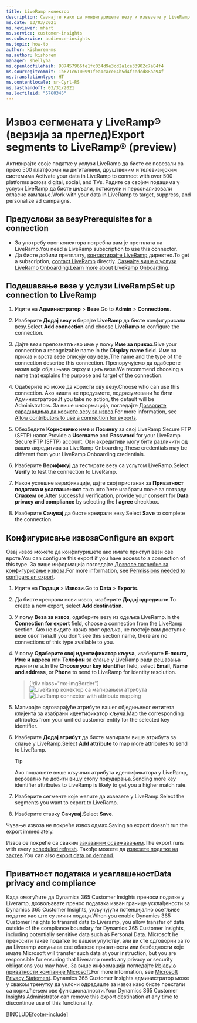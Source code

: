 ```yaml
---
title: LiveRamp конектор
description: Сазнајте како да конфигуришете везу и извезете у LiveRamp.
ms.date: 03/03/2021
ms.reviewer: mhart
ms.service: customer-insights
ms.subservice: audience-insights
ms.topic: how-to
author: kishorem-ms
ms.author: kishorem
manager: shellyha
ms.openlocfilehash: 987457966fe1fc034d9e3cd2a1ce33902c7a84f4
ms.sourcegitcommit: 1b671c6100991fea1cace04b5d4fcedcd88aa94f
ms.translationtype: HT
ms.contentlocale: sr-Cyrl-RS
ms.lasthandoff: 03/31/2021
ms.locfileid: "5760345"
---
```

# <a name="export-segments-to-liverampreg-preview"></a><span data-ttu-id="777b4-103">Извоз сегмената у LiveRamp&reg; (верзија за преглед)</span><span class="sxs-lookup"><span data-stu-id="777b4-103">Export segments to LiveRamp&reg; (preview)</span></span>

<span data-ttu-id="777b4-104">Активирајте своје податке у услузи LiveRamp да бисте се повезали са преко 500 платформи на дигиталним, друштвеним и телевизијским системима.</span><span class="sxs-lookup"><span data-stu-id="777b4-104">Activate your data in LiveRamp to connect with over 500 platforms across digital, social, and TVs.</span></span> <span data-ttu-id="777b4-105">Радите са својим подацима у услузи LiveRamp да бисте циљали, потиснули и персонализовали огласне кампање.</span><span class="sxs-lookup"><span data-stu-id="777b4-105">Work with your data in LiveRamp to target, suppress, and personalize ad campaigns.</span></span>

## <a name="prerequisites-for-a-connection"></a><span data-ttu-id="777b4-106">Предуслови за везу</span><span class="sxs-lookup"><span data-stu-id="777b4-106">Prerequisites for a connection</span></span>

- <span data-ttu-id="777b4-107">За употребу овог конектора потребна вам је претплата на LiveRamp.</span><span class="sxs-lookup"><span data-stu-id="777b4-107">You need a LiveRamp subscription to use this connector.</span></span>
- <span data-ttu-id="777b4-108">Да бисте добили претплату, [контактирајте LiveRamp](https://liveramp.com/contact/) директно.</span><span class="sxs-lookup"><span data-stu-id="777b4-108">To get a subscription, [contact LiveRamp](https://liveramp.com/contact/) directly.</span></span> <span data-ttu-id="777b4-109">[Сазнајте више о услузи LiveRamp Onboarding](https://liveramp.com/our-platform/data-onboarding/).</span><span class="sxs-lookup"><span data-stu-id="777b4-109">[Learn more about LiveRamp Onboarding](https://liveramp.com/our-platform/data-onboarding/).</span></span>

## <a name="set-up-connection-to-liveramp"></a><span data-ttu-id="777b4-110">Подешавање везе у услузи LiveRamp</span><span class="sxs-lookup"><span data-stu-id="777b4-110">Set up connection to LiveRamp</span></span>

1. <span data-ttu-id="777b4-111">Идите на **Администратор** > **Везе**.</span><span class="sxs-lookup"><span data-stu-id="777b4-111">Go to **Admin** > **Connections**.</span></span>

1. <span data-ttu-id="777b4-112">Изаберите **Додај везу** и бирајте **LiveRamp** да бисте конфигурисали везу.</span><span class="sxs-lookup"><span data-stu-id="777b4-112">Select **Add connection** and choose **LiveRamp** to configure the connection.</span></span>

1. <span data-ttu-id="777b4-113">Дајте вези препознатљиво име у пољу **Име за приказ**.</span><span class="sxs-lookup"><span data-stu-id="777b4-113">Give your connection a recognizable name in the **Display name** field.</span></span> <span data-ttu-id="777b4-114">Име за приказ и врста везе описују ову везу.</span><span class="sxs-lookup"><span data-stu-id="777b4-114">The name and the type of the connection describe this connection.</span></span> <span data-ttu-id="777b4-115">Препоручујемо да одаберете назив који објашњава сврху и циљ везе.</span><span class="sxs-lookup"><span data-stu-id="777b4-115">We recommend choosing a name that explains the purpose and target of the connection.</span></span>

1. <span data-ttu-id="777b4-116">Одаберите ко може да користи ову везу.</span><span class="sxs-lookup"><span data-stu-id="777b4-116">Choose who can use this connection.</span></span> <span data-ttu-id="777b4-117">Ако ништа не предузмете, подразумевани ће бити Администратори.</span><span class="sxs-lookup"><span data-stu-id="777b4-117">If you take no action, the default will be Administrators.</span></span> <span data-ttu-id="777b4-118">За више информација, погледајте [Дозволите сарадницима да користе везу за извоз](connections.md#allow-contributors-to-use-a-connection-for-exports).</span><span class="sxs-lookup"><span data-stu-id="777b4-118">For more information, see [Allow contributors to use a connection for exports](connections.md#allow-contributors-to-use-a-connection-for-exports).</span></span>

1. <span data-ttu-id="777b4-119">Обезбедите **Корисничко име** и **Лозинку** за свој LiveRamp Secure FTP (SFTP) налог.</span><span class="sxs-lookup"><span data-stu-id="777b4-119">Provide a **Username** and **Password** for your LiveRamp Secure FTP (SFTP) account.</span></span>
<span data-ttu-id="777b4-120">Ови акредитиви могу бити различити од ваших акредитива за LiveRamp Onboarding.</span><span class="sxs-lookup"><span data-stu-id="777b4-120">These credentials may be different from your LiveRamp Onboarding credentials.</span></span>

1. <span data-ttu-id="777b4-121">Изаберите **Верификуј** да тестирате везу са услугом LiveRamp.</span><span class="sxs-lookup"><span data-stu-id="777b4-121">Select **Verify** to test the connection to LiveRamp.</span></span>

1. <span data-ttu-id="777b4-122">Након успешне верификације, дајте свој пристанак за **Приватност података и усаглашеност** тако што ћете изабрати поље за потврду **Слажем се**.</span><span class="sxs-lookup"><span data-stu-id="777b4-122">After successful verification, provide your consent for **Data privacy and compliance** by selecting the **I agree** checkbox.</span></span>

1. <span data-ttu-id="777b4-123">Изаберите **Сачувај** да бисте креирали везу.</span><span class="sxs-lookup"><span data-stu-id="777b4-123">Select **Save** to complete the connection.</span></span>

## <a name="configure-an-export"></a><span data-ttu-id="777b4-124">Конфигурисање извоза</span><span class="sxs-lookup"><span data-stu-id="777b4-124">Configure an export</span></span>

<span data-ttu-id="777b4-125">Овај извоз можете да конфигуришете ако имате приступ вези ове врсте.</span><span class="sxs-lookup"><span data-stu-id="777b4-125">You can configure this export if you have access to a connection of this type.</span></span> <span data-ttu-id="777b4-126">За више информација погледајте [Дозволе потребне за конфигурисање извоза](export-destinations.md#set-up-a-new-export).</span><span class="sxs-lookup"><span data-stu-id="777b4-126">For more information, see [Permissions needed to configure an export](export-destinations.md#set-up-a-new-export).</span></span>

1. <span data-ttu-id="777b4-127">Идите на **Подаци** > **Извози**.</span><span class="sxs-lookup"><span data-stu-id="777b4-127">Go to **Data** > **Exports**.</span></span>

1. <span data-ttu-id="777b4-128">Да бисте креирали нови извоз, изаберите **Додај одредиште**.</span><span class="sxs-lookup"><span data-stu-id="777b4-128">To create a new export, select **Add destination**.</span></span>

1. <span data-ttu-id="777b4-129">У пољу **Веза за извоз**, одаберите везу из одељка LiveRamp.</span><span class="sxs-lookup"><span data-stu-id="777b4-129">In the **Connection for export** field, choose a connection from the LiveRamp section.</span></span> <span data-ttu-id="777b4-130">Ако не видите назив овог одељка, не постоје вам доступне везе овог типа.</span><span class="sxs-lookup"><span data-stu-id="777b4-130">If you don't see this section name, there are no connections of this type available to you.</span></span>

1. <span data-ttu-id="777b4-131">У пољу **Одаберите свој идентификатор кључа**, изаберите **Е-пошта**, **Име и адреса** или **Телефон** за слање у LiveRamp ради решавања идентитета.</span><span class="sxs-lookup"><span data-stu-id="777b4-131">In the **Choose your key identifier** field, select **Email**,  **Name and address**, or **Phone** to send to LiveRamp for identity resolution.</span></span>
   > [!div class="mx-imgBorder"]
   > <span data-ttu-id="777b4-132">![LiveRamp конектор са мапирањем атрибута](media/export-liveramp-segments.png "LiveRamp конектор са мапирањем атрибута")</span><span class="sxs-lookup"><span data-stu-id="777b4-132">![LiveRamp connector with attribute mapping](media/export-liveramp-segments.png "LiveRamp connector with attribute mapping")</span></span>

1. <span data-ttu-id="777b4-133">Мапирајте одговарајуће атрибуте вашег обједињеног ентитета клијента за изабрани идентификатор кључа.</span><span class="sxs-lookup"><span data-stu-id="777b4-133">Map the corresponding attributes from your unified customer entity for the selected key identifier.</span></span>

1. <span data-ttu-id="777b4-134">Изаберите **Додај атрибут** да бисте мапирали више атрибута за слање у LiveRamp.</span><span class="sxs-lookup"><span data-stu-id="777b4-134">Select **Add attribute** to map more attributes to send to LiveRamp.</span></span>

   > [!TIP]
   > <span data-ttu-id="777b4-135">Ако пошаљете више кључних атрибута идентификатора у LiveRamp, вероватно ће добити вишу стопу подударања.</span><span class="sxs-lookup"><span data-stu-id="777b4-135">Sending more key identifier attributes to LiveRamp is likely to get you a higher match rate.</span></span>

1. <span data-ttu-id="777b4-136">Изаберите сегменте које желите да извезете у LiveRamp.</span><span class="sxs-lookup"><span data-stu-id="777b4-136">Select the segments you want to export to LiveRamp.</span></span>

1. <span data-ttu-id="777b4-137">Изаберите ставку **Сачувај**.</span><span class="sxs-lookup"><span data-stu-id="777b4-137">Select **Save**.</span></span>

<span data-ttu-id="777b4-138">Чување извоза не покреће извоз одмах.</span><span class="sxs-lookup"><span data-stu-id="777b4-138">Saving an export doesn't run the export immediately.</span></span>

<span data-ttu-id="777b4-139">Извоз се покреће са сваким [заказаним освежавањем](system.md#schedule-tab).</span><span class="sxs-lookup"><span data-stu-id="777b4-139">The export runs with every [scheduled refresh](system.md#schedule-tab).</span></span> <span data-ttu-id="777b4-140">Такође можете да [извезете податке на захтев](export-destinations.md#run-exports-on-demand).</span><span class="sxs-lookup"><span data-stu-id="777b4-140">You can also [export data on demand](export-destinations.md#run-exports-on-demand).</span></span> 


## <a name="data-privacy-and-compliance"></a><span data-ttu-id="777b4-141">Приватност података и усаглашеност</span><span class="sxs-lookup"><span data-stu-id="777b4-141">Data privacy and compliance</span></span>

<span data-ttu-id="777b4-142">Када омогућите да Dynamics 365 Customer Insights преноси податке у Liveramp, дозвољавате пренос података изван границе усклађености за Dynamics 365 Customer Insights, укључујући потенцијално осетљиве податке као што су лични подаци.</span><span class="sxs-lookup"><span data-stu-id="777b4-142">When you enable Dynamics 365 Customer Insights to transmit data to Liveramp, you allow transfer of data outside of the compliance boundary for Dynamics 365 Customer Insights, including potentially sensitive data such as Personal Data.</span></span> <span data-ttu-id="777b4-143">Microsoft ће преносити такве податке по вашем упутству, али ви сте одговорни за то да Liveramp испуњава све обавезе приватности или безбедности које имате.</span><span class="sxs-lookup"><span data-stu-id="777b4-143">Microsoft will transfer such data at your instruction, but you are responsible for ensuring that Liveramp meets any privacy or security obligations you may have.</span></span> <span data-ttu-id="777b4-144">За више информација погледајте [Изјаву о приватности компаније Microsoft](https://go.microsoft.com/fwlink/?linkid=396732).</span><span class="sxs-lookup"><span data-stu-id="777b4-144">For more information, see [Microsoft Privacy Statement](https://go.microsoft.com/fwlink/?linkid=396732).</span></span>
<span data-ttu-id="777b4-145">Dynamics 365 Customer Insights администратор може у сваком тренутку да уклони одредиште за извоз како бисте престали са коришћењем ове функционалности.</span><span class="sxs-lookup"><span data-stu-id="777b4-145">Your Dynamics 365 Customer Insights Administrator can remove this export destination at any time to discontinue use of this functionality.</span></span>

[!INCLUDE[footer-include](../includes/footer-banner.md)]
